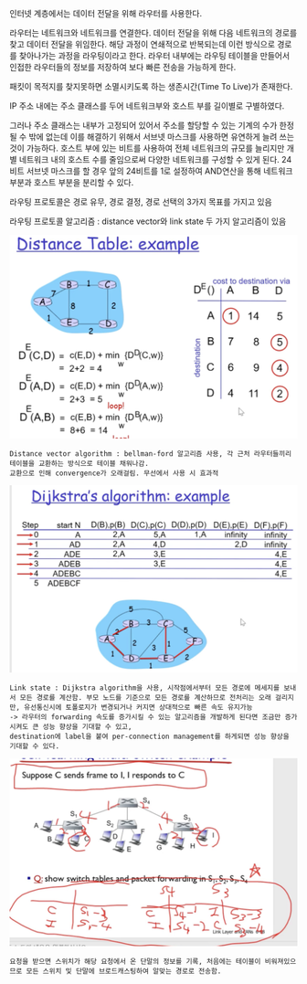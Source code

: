 인터넷 계층에서는 데이터 전달을 위해 라우터를 사용한다.

라우터는 네트워크와 네트워크를 연결한다. 데이터 전달을 위해 다음 네트워크의 경로를 찾고 데이터 전달을 위임한다. 해당 과정이 연쇄적으로 반복되는데 이런 방식으로 경로를 찾아나가는 과정을 라우팅이라고 한다. 라우터 내부에는 라우팅 테이블을 만들어서 인접한 라우터들의 정보를 저장하여 보다 빠른 전송을 가능하게 한다.

패킷이 목적지를 찾지못하면 소멸시키도록 하는 생존시간(Time To Live)가 존재한다.

IP 주소 내에는 주소 클래스를 두어 네트워크부와 호스트 부를 길이별로 구별하였다. 

그러나 주소 클래스는 내부가 고정되어 있어서 주소를 할당할 수 있는 기계의 수가 한정될 수 밖에 없는데 이를 해결하기 위해서 서브넷 마스크를 사용하면 유연하게 늘려 쓰는 것이 가능하다. 호스트 부에 있는 비트를 사용하여 전체 네트워크의 규모를 늘리지만 개별 네트워크 내의 호스트 수를 줄임으로써 다양한 네트워크를 구성할 수 있게 된다. 24비트 서브넷 마스크를 할 경우 앞의 24비트를 1로 설정하여 AND연산을 통해 네트워크 부분과 호스트 부분을 분리할 수 있다.

라우팅 프로토콜은 경로 유무, 경로 결정, 경로 선택의 3가지 목표를 가지고 있음

라우팅 프로토콜 알고리즘 : distance vector와 link state 두 가지 알고리즘이 있음

<img src = "image/distancevector.png">

    Distance vector algorithm : bellman-ford 알고리즘 사용, 각 근처 라우터들끼리 테이블을 교환하는 방식으로 테이블 채워나감.
    교환으로 인해 convergence가 오래걸림. 무선에서 사용 시 효과적

<img src = "image/linkstate.png">

    Link state : Dijkstra algorithm을 사용, 시작점에서부터 모든 경로에 메세지를 보내서 모든 경로를 계산함. 부모 노드를 기준으로 모든 경로를 계산하므로 전처리는 오래 걸리지만, 유선통신시에 토폴로지가 변경되거나 커지면 상대적으로 빠른 속도 유지가능
    -> 라우터의 forwarding 속도를 증가시킬 수 있는 알고리즘을 개발하게 된다면 조금만 증가시켜도 큰 성능 향상을 기대할 수 있고, 
    destination에 label을 붙여 per-connection management를 하게되면 성능 향상을 기대할 수 있다.

<img src = "image/selflearning.png">

    요청을 받으면 스위치가 해당 요청에서 온 단말의 정보를 기록, 처음에는 테이블이 비워져있으므로 모든 스위치 및 단말에 브로드캐스팅하여 알맞는 경로로 전송함.
